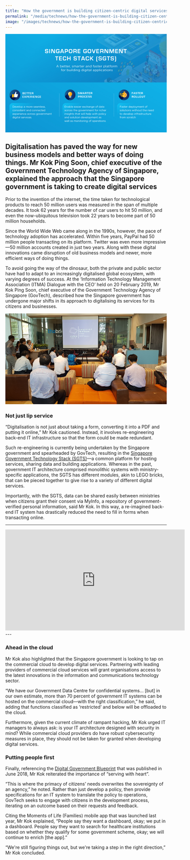 ```yaml
---
title: "How the government is building citizen-centric digital services"
permalink: "/media/technews/how-the-government-is-building-citizen-centric-digital-services"
image: "/images/technews/how-the-government-is-building-citizen-centric-digital-services-part1.png"
---
```

     
![How the government is building citizen-centric digital services](/images/technews/how-the-government-is-building-citizen-centric-digital-services-part1.png)

Digitalisation has paved the way for new business models and better ways of doing things. Mr Kok Ping Soon, chief executive of the Government Technology Agency of Singapore, explained the approach that the Singapore government is taking to create digital services
---
 
Prior to the invention of the internet, the time taken for technological products to reach 50 million users was measured in the span of multiple decades. It took 62 years for the number of car users to hit 50 million, and even the now-ubiquitous television took 22 years to become part of 50 million households. 

Since the World Wide Web came along in the 1990s, however, the pace of technology adoption has accelerated. Within five years, PayPal had 50 million people transacting on its platform. Twitter was even more impressive—50 million accounts created in just two years. Along with these digital innovations came disruption of old business models and newer, more efficient ways of doing things.

To avoid going the way of the dinosaur, both the private and public sector have had to adapt to an increasingly digitalised global ecosystem, with varying degrees of success. At the ‘Information Technology Management Association (ITMA) Dialogue with the CEO’ held on 20 February 2019, Mr Kok Ping Soon, chief executive of the Government Technology Agency of Singapore (GovTech), described how the Singapore government has undergone major shifts in its approach to digitalising its services for its citizens and businesses. 

![How the government is building citizen-centric digital services](/images/technews/how-the-government-is-building-citizen-centric-digital-services-part2.png)

### **Not just lip service**

“Digitalisation is not just about taking a form, converting it into a PDF and putting it online,” Mr Kok cautioned. Instead, it involves re-engineering back-end IT infrastructure so that the form could be made redundant.

Such re-engineering is currently being undertaken by the Singapore government and spearheaded by GovTech, resulting in the [Singapore Government Technology Stack (SGTS)](https://www.tech.gov.sg/products-and-services/singapore-government-tech-stack/)—a common platform for hosting services, sharing data and building applications. Whereas in the past, government IT architecture comprised monolithic systems with ministry-specific applications, the SGTS has different modules, akin to LEGO bricks, that can be pieced together to give rise to a variety of different digital services.

Importantly, with the SGTS, data can be shared easily between ministries when citizens grant their consent via MyInfo, a repository of government-verified personal information, said Mr Kok. In this way, a re-imagined back-end IT system has drastically reduced the need to fill in forms when transacting online.

---
<div class="bp-youtube">   
      <iframe width="560" height="315" src="https://www.youtube.com/embed/Vt-r2vCqSh8" frameborder="0" allow="accelerometer; autoplay; encrypted-media; gyroscope; picture-in-picture" allowfullscreen></iframe>
</div>
---

### **Ahead in the cloud**

Mr Kok also highlighted that the Singapore government is looking to tap on the commercial cloud to develop digital services. Partnering with leading providers of commercial cloud services will grant organisations access to the latest innovations in the information and communications technology sector.

“We have our Government Data Centre for confidential systems… [but] in our own estimate, more than 70 percent of government IT systems can be hosted on the commercial cloud—with the right classification,” he said, adding that functions classified as ‘restricted’ and below will be offloaded to the cloud.

Furthermore, given the current climate of rampant hacking, Mr Kok urged IT managers to always ask: is your IT architecture designed with security in mind? While commercial cloud providers do have robust cybersecurity measures in place, they should not be taken for granted when developing digital services.

### **Putting people first**

Finally, referencing the [Digital Government Blueprint](https://www.tech.gov.sg/digital-government-blueprint/?utm_source=top_nav) that was published in June 2018, Mr Kok reiterated the importance of “serving with heart”.

“This is where the primacy of citizens’ needs overwrites the sovereignty of an agency,” he noted. Rather than just develop a policy, then provide specifications for an IT system to translate the policy to operations, GovTech seeks to engage with citizens in the development process, iterating on an outcome based on their requests and feedback.

Citing the Moments of Life (Families) mobile app that was launched last year, Mr Kok explained, “People say they want a dashboard, okay; we put in a dashboard. People say they want to search for healthcare institutions based on whether they qualify for some government scheme, okay; we will continue to enrich [the app].”

“We're still figuring things out, but we're taking a step in the right direction,” Mr Kok concluded.

